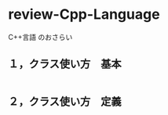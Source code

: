 # review-Cpp-Language
C++言語  のおさらい
  
## １，クラス使い方　基本
  
~~~cpp


~~~


## ２，クラス使い方　定義
  
  
~~~cpp


~~~
